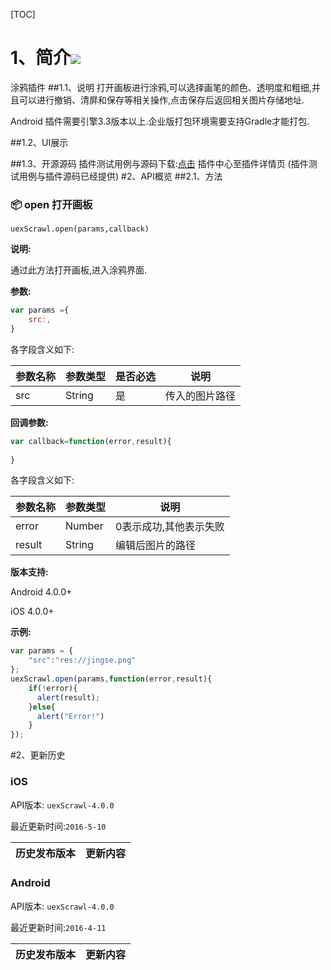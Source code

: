 [TOC]

 # 1、简介[![](http://appcan-download.oss-cn-beijing.aliyuncs.com/%E5%85%AC%E6%B5%8B%2Fgf.png)]()
 涂鸦插件
##1.1、说明
 打开画板进行涂鸦,可以选择画笔的颜色、透明度和粗细,并且可以进行撤销、清屏和保存等相关操作,点击保存后返回相关图片存储地址. 

 Android 插件需要引擎3.3版本以上.企业版打包环境需要支持Gradle才能打包.

##1.2、UI展示

##1.3、开源源码
插件测试用例与源码下载:[点击]() 插件中心至插件详情页 (插件测试用例与插件源码已经提供)
#2、API概览
 ##2.1、方法

### 📦 open 打开画板

`uexScrawl.open(params,callback)`

**说明:**

通过此方法打开画板,进入涂鸦界面.

**参数:**

```javascript
var params ={
    src:,
}
```

各字段含义如下:

| 参数名称 | 参数类型   | 是否必选 | 说明      |
| ---- | ------ | ---- | ------- |
| src  | String | 是    | 传入的图片路径 |

**回调参数:**

```javascript
var callback=function(error,result){
	  
}
```

各字段含义如下:

| 参数名称   | 参数类型   | 说明           |
| ------ | ------ | ------------ |
| error  | Number | 0表示成功,其他表示失败 |
| result | String | 编辑后图片的路径     |

**版本支持:**

Android 4.0.0+    

iOS 4.0.0+

**示例:**

```javascript
var params = {
    "src":"res://jingse.png"
};
uexScrawl.open(params,function(error,result){
  	if(!error){
      alert(result);
  	}else{
      alert("Error!")
  	}
});
```

#2、更新历史 

### iOS

API版本: `uexScrawl-4.0.0`

最近更新时间:`2016-5-10`

| 历史发布版本 | 更新内容              |
| ------ | ----------------- |

### Android

API版本: `uexScrawl-4.0.0`

最近更新时间:`2016-4-11`

| 历史发布版本 | 更新内容 |
| ------ | ---- |
